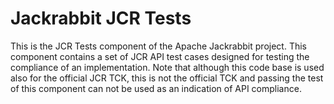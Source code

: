 <!--
   Licensed to the Apache Software Foundation (ASF) under one or more
   contributor license agreements.  See the NOTICE file distributed with
   this work for additional information regarding copyright ownership.
   The ASF licenses this file to You under the Apache License, Version 2.0
   (the "License"); you may not use this file except in compliance with
   the License.  You may obtain a copy of the License at

       http://www.apache.org/licenses/LICENSE-2.0

   Unless required by applicable law or agreed to in writing, software
   distributed under the License is distributed on an "AS IS" BASIS,
   WITHOUT WARRANTIES OR CONDITIONS OF ANY KIND, either express or implied.
   See the License for the specific language governing permissions and
   limitations under the License.
-->

Jackrabbit JCR Tests
====================
This is the JCR Tests component of the Apache Jackrabbit project. This
component contains a set of JCR API test cases designed for testing the
compliance of an implementation. Note that although this code base is used
also for the official JCR TCK, this is not the official TCK and passing the
test of this component can not be used as an indication of API compliance.
